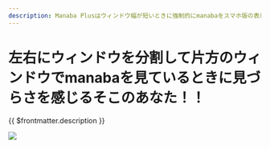 ```yaml
---
description: Manaba Plusはウィンドウ幅が短いときに強制的にmanabaをスマホ版の表示にします！！
---
```


# 左右にウィンドウを分割して片方のウィンドウでmanabaを見ているときに見づらさを感じるそこのあなた！！

{{ $frontmatter.description }}

![](./responsive.gif)
